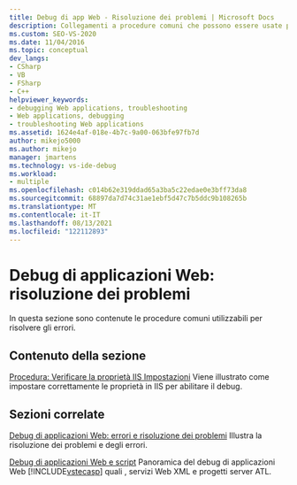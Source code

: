 ```yaml
---
title: Debug di app Web - Risoluzione dei problemi | Microsoft Docs
description: Collegamenti a procedure comuni che possono essere usate per eseguire il debug e risolvere gli errori nelle applicazioni Web.
ms.custom: SEO-VS-2020
ms.date: 11/04/2016
ms.topic: conceptual
dev_langs:
- CSharp
- VB
- FSharp
- C++
helpviewer_keywords:
- debugging Web applications, troubleshooting
- Web applications, debugging
- troubleshooting Web applications
ms.assetid: 1624e4af-018e-4b7c-9a00-063bfe97fb7d
author: mikejo5000
ms.author: mikejo
manager: jmartens
ms.technology: vs-ide-debug
ms.workload:
- multiple
ms.openlocfilehash: c014b62e319ddad65a3ba5c22edae0e3bff73da8
ms.sourcegitcommit: 68897da7d74c31ae1ebf5d47c7b5ddc9b108265b
ms.translationtype: MT
ms.contentlocale: it-IT
ms.lasthandoff: 08/13/2021
ms.locfileid: "122112893"
---
```

# <a name="debugging-web-applications-troubleshooting"></a>Debug di applicazioni Web: risoluzione dei problemi
In questa sezione sono contenute le procedure comuni utilizzabili per risolvere gli errori.

## <a name="in-this-section"></a>Contenuto della sezione
 [Procedura: Verificare la proprietà IIS Impostazioni](../debugger/how-to-verify-iis-property-settings.md) Viene illustrato come impostare correttamente le proprietà in IIS per abilitare il debug.

## <a name="related-sections"></a>Sezioni correlate
 [Debug di applicazioni Web: errori e risoluzione dei problemi](../debugger/debugging-web-applications-errors-and-troubleshooting.md) Illustra la risoluzione dei problemi e degli errori.

 [Debug di applicazioni Web e script](how-to-enable-debugging-for-aspnet-applications.md) Panoramica del debug di applicazioni Web [!INCLUDE[vstecasp](../code-quality/includes/vstecasp_md.md)] quali , servizi Web XML e progetti server ATL.